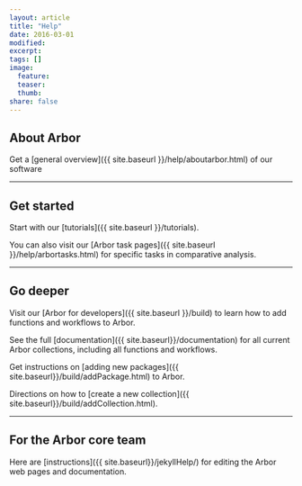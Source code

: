 ```yaml
---
layout: article
title: "Help"
date: 2016-03-01
modified:
excerpt:
tags: []
image:
  feature:
  teaser:
  thumb:
share: false
---
```


## About Arbor

Get a [general overview]({{ site.baseurl }}/help/aboutarbor.html) of our software

---

## Get started

Start with our [tutorials]({{ site.baseurl }}/tutorials).

You can also visit our [Arbor task pages]({{ site.baseurl }}/help/arbortasks.html) for specific tasks in comparative analysis.

---

## Go deeper

Visit our [Arbor for developers]({{ site.baseurl }}/build) to learn how to add functions and workflows to Arbor.

See the full [documentation]({{ site.baseurl}}/documentation) for all current Arbor collections, including all functions and workflows.

Get instructions on [adding new packages]({{ site.baseurl}}/build/addPackage.html) to Arbor.

Directions on how to [create a new collection]({{ site.baseurl}}/build/addCollection.html).

---

## For the Arbor core team

Here are [instructions]({{ site.baseurl}}/jekyllHelp/) for editing the Arbor web pages and documentation.
